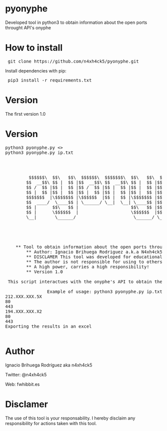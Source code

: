 # pyonyphe
Developed tool in python3 to obtain information about the open ports throught API's onyphe

# How to install

<pre> git clone https://github.com/n4xh4ck5/pyonyphe.git </pre>

Install dependencies with pip:

<pre> pip3 install -r requirements.txt </pre>

# Version

The first version 1.0

# Version
<pre>
python3 pyonyphe.py <<IPs>>
python3 pyonyphe.py ip.txt

	                                                                                                              
		                                                            $$\                 
		                                                            $$ |                
		 $$$$$$\  $$\   $$\  $$$$$$\  $$$$$$$\  $$\   $$\  $$$$$$\  $$$$$$$\   $$$$$$\  
		$$  __$$\ $$ |  $$ |$$  __$$\ $$  __$$\ $$ |  $$ |$$  __$$\ $$  __$$\ $$  __$$\ 
		$$ /  $$ |$$ |  $$ |$$ /  $$ |$$ |  $$ |$$ |  $$ |$$ /  $$ |$$ |  $$ |$$$$$$$$ |
		$$ |  $$ |$$ |  $$ |$$ |  $$ |$$ |  $$ |$$ |  $$ |$$ |  $$ |$$ |  $$ |$$   ____|
		$$$$$$$  |\$$$$$$$ |\$$$$$$  |$$ |  $$ |\$$$$$$$ |$$$$$$$  |$$ |  $$ |\$$$$$$$\ 
		$$  ____/  \____$$ | \______/ \__|  \__| \____$$ |$$  ____/ \__|  \__| \_______|
		$$ |      $$\   $$ |                    $$\   $$ |$$ |                          
		$$ |      \$$$$$$  |                    \$$$$$$  |$$ |                          
		\__|       \______/                      \______/ \__|                          
				                                                                                                      
                                                                                                              
                                                                                                              
	

	** Tool to obtain information about the open ports throught API's onyphe.
    	** Author: Ignacio Brihuega Rodriguez a.k.a N4xh4ck5
    	** DISCLAMER This tool was developed for educational goals. 
    	** The author is not responsible for using to others goals.
    	** A high power, carries a high responsibility!
    	** Version 1.0
 
 This script interactues with the onyphe's API to obtain the ports opened of a network address. The result by default is exported in xlsx format

				Example of usage: python3 pyonyphe.py ip.txt
212.XXX.XXX.5X
80
443
194.XXX.XXX.X2
80
443
Exporting the results in an excel

</pre>

# Author

Ignacio Brihuega Rodríguez aka n4xh4ck5

Twitter: @n4xh4ck5

Web: fwhibbit.es

# Disclamer

The use of this tool is your responsability. I hereby disclaim any responsibility for actions taken with this tool.                          
                                                  
